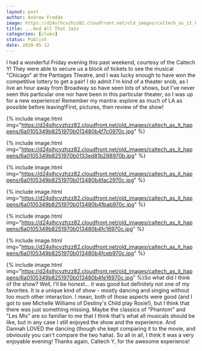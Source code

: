 ```yaml
---
layout: post
author: Andrew Freddo
image: https://d24slhcvzhzz82.cloudfront.net/old_images/caltech_as_it_happens/6a0105349b8251970b0133ed81afad970b.jpg
title: ...And All That Jazz
categories: [clubs]
status: Publish
date: 2010-05-12
---
```


I had a wonderful Friday evening this past weekend, courtesy of the Caltech Y! They were able to secure us a block of tickets to see the musical "Chicago" at the Pantages Theatre, and I was lucky enough to have won the competitive lottery to get a pair! I do admit I'm kind of a theater snob, as I live an hour away from Broadway so have seen lots of shows, but I've never seen this particular one nor have been in this particular theater, so I was up for a new experience! Remember my mantra: explore as much of LA as possible before leaving!First, pictures, then review of the show!

{% include image.html img="https://d24slhcvzhzz82.cloudfront.net/old_images/caltech_as_it_happens/6a0105349b8251970b013480b4f7c0970c.jpg" %}

{% include image.html img="https://d24slhcvzhzz82.cloudfront.net/old_images/caltech_as_it_happens/6a0105349b8251970b0133ed81b298970b.jpg" %}

{% include image.html img="https://d24slhcvzhzz82.cloudfront.net/old_images/caltech_as_it_happens/6a0105349b8251970b013480b4fac2970c.jpg" %}

{% include image.html img="https://d24slhcvzhzz82.cloudfront.net/old_images/caltech_as_it_happens/6a0105349b8251970b013480b4fbab970c.jpg" %}

{% include image.html img="https://d24slhcvzhzz82.cloudfront.net/old_images/caltech_as_it_happens/6a0105349b8251970b013480b4fc16970c.jpg" %}

{% include image.html img="https://d24slhcvzhzz82.cloudfront.net/old_images/caltech_as_it_happens/6a0105349b8251970b013480b4fceb970c.jpg" %}

{% include image.html img="https://d24slhcvzhzz82.cloudfront.net/old_images/caltech_as_it_happens/6a0105349b8251970b013480b4fe16970c.jpg" %}So what did I think of the show? Well, I'll be honest... it was good but definitely not one of my favorites. It is a unique kind of show - mostly dancing and singing without too much other interaction. I mean, both of those aspects were good (and I got to see Michelle Williams of Destiny's Child play Roxie!), but I think that there was just something missing. Maybe the classics of "Phantom" and "Les Mis" are so familiar to me that I think that's what all musicals should be like, but in any case I still enjoyed the show and the experience. And Dannah LOVED the dancing (though she kept comparing it to the movie, and obviously you can't compare the two haha). So all in all, I think it was a very enjoyable evening!
Thanks again, Caltech Y, for the awesome experience!
